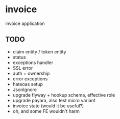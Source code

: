 # invoice
invoice application

## TODO
- claim entity / token entity
- status
- exceptions handler
- SSL error
- auth + ownership
- error exceptions
- hateoas setup
- JsonIgnore
- upgrade flyway + hookup schema, effective role
- upgrade payara, also test micro variant
- invoice state (would it be useful?)
- oh, and some FE wouldn't harm
